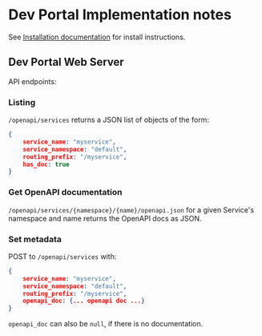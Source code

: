 # Dev Portal Implementation notes

See [Installation documentation](INSTALL.md) for install instructions.

## Dev Portal Web Server

API endpoints:

### Listing

`/openapi/services` returns a JSON list of objects of the form:

```json
{
    service_name: "myservice",
    service_namespace: "default",
    routing_prefix: "/myservice",
    has_doc: true
}
```

### Get OpenAPI documentation

`/openapi/services/{namespace}/{name}/openapi.json` for a given Service's namespace and name returns the OpenAPI docs as JSON.

### Set metadata

POST to `/openapi/services` with:


```json
{
    service_name: "myservice",
    service_namespace: "default",
    routing_prefix: "/myservice",
    openapi_doc: {... openapi doc ...}
}
```

`openapi_doc` can also be `null`, if there is no documentation.


